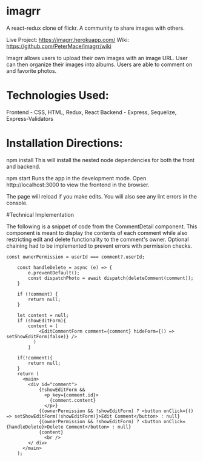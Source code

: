 # imagrr
A react-redux clone of flickr. A community to share images with others. 

Live Project: https://imagrr.herokuapp.com/
Wiki: https://github.com/PeterMace/imagrr/wiki

Imagrr allows users to upload their own images with an image URL. User can then organize their images into albums. Users are able to comment on and favorite photos.

# Technologies Used:

Frontend - CSS, HTML, Redux, React
Backend - Express, Sequelize, Express-Validators

# Installation Directions:

npm install
This will install the nested node dependencies for both the front and backend.

npm start
Runs the app in the development mode.
Open http://localhost:3000 to view the frontend in the browser. 

The page will reload if you make edits.
You will also see any lint errors in the console.


#Technical Implementation

The following is a snippet of code from the CommentDetail component. This component is meant to display the contents of each comment while also restricting edit and delete functionality to the comment's owner. Optional chaining had to be implemented to prevent errors with permission checks.

```    
const ownerPermission = userId === comment?.userId;
    
    const handleDelete = async (e) => {
        e.preventDefault();
        const dispatchPhoto = await dispatch(deleteComment(comment));
    }
    
    if (!comment) {
        return null;
    }

    let content = null;
    if (showEditForm){
        content = (
            <EditCommentForm comment={comment} hideForm={() => setShowEditForm(false)} />
          )
        }
    
    if(!comment){
        return null;
    }
    return (
      <main>
        <div id="comment">
            {!showEditForm &&
              <p key={comment.id}> 
                {comment.content}
              </p>}
            {(ownerPermission && !showEditForm) ? <button onClick={() => setShowEditForm(!showEditForm)}>Edit Comment</button> : null}
            {(ownerPermission && !showEditForm) ? <button onClick={handleDelete}>Delete Comment</button> : null}
            {content}
              <br />
        </ div>
      </main>
    );
```
